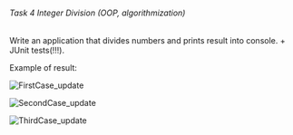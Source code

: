 ###### Task 4 Integer Division (OOP, algorithmization)

Write an application that divides numbers and prints result into console. + JUnit tests(!!!).

Example of result:

![FirstCase_update](https://git.foxminded.com.ua/nikita.strokach/division/uploads/44918027994f5c22ce00e1a4133caa35/FirstCase_update.PNG)

![SecondCase_update](https://git.foxminded.com.ua/nikita.strokach/division/uploads/922db2879595aa09f2d97cca099d40ec/SecondCase_update.PNG)

![ThirdCase_update](https://git.foxminded.com.ua/nikita.strokach/division/uploads/f7076e64aefd278886f4c7491984c01a/ThirdCase_update.PNG)


